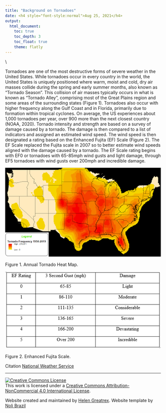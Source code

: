 ```yaml
---
title: "Background on Tornadoes"
date: <h4 style="font-style:normal">Aug 25, 2021</h4>
output: 
  html_document:
    toc: true
    toc_depth: 3
    toc_float: true
    theme: flatly
---
```



<style>
p.comment {
background-color: #DBDBDB;
padding: 10px;
border: 1px solid black;
margin-left: 25px;
border-radius: 5px;
font-style: italic;
}

.figure {
   margin-top: 20px;
   margin-bottom: 20px;
}

h1.title {
  font-weight: bold;
  font-family: Arial;  
}

h2.title {
  font-family: Arial;  
}

</style>


<style type="text/css">
#TOC {
  font-size: 13px;
  font-family: Arial;
}
</style>

\

Tornadoes are one of the most destructive forms of severe weather in the United States.  While tornadoes occur in every country in the world, the United States is uniquely positioned where warm, moist and cold, dry air masses collide during the spring and early summer months, also known as “Tornado Season”.  This collision of air masses typically occurs in what is known as “Tornado Alley”, comprising most of the Great Plains region and some areas of the surrounding states (Figure 1).  Tornadoes also occur with higher frequency along the Gulf Coast and in Florida, primarily due to formation within tropical cyclones.  On average, the US experiences about 1,000 tornadoes per year, over 900 more than the next closest country (NOAA, 2020).  Tornado intensity and strength are based on a survey of damage caused by a tornado.  The damage is then compared to a list of indicators and assigned an estimated wind speed.  The wind speed is then designated a rating based on the Enhanced Fujita (EF) Scale (Figure 2).   The EF Scale replaced the Fujita scale in 2007 so to better estimate wind speeds aligned with the damage caused by a tornado.  The EF Scale rating begins with EF0 or tornadoes with 65-85mph wind gusts and light damage, through EF5 tornadoes with wind gusts over 200mph and incredible damage.

<img src="Tornado_Heat_Map.png" width="629" />

Figure 1. Annual Tornado Heat Map.

<img src="EF_Scale.png" width="525" />

Figure 2. Enhanced Fujita Scale.

Citation [National Weather Service](https://www.weather.gov/oun/efscale)

***


<a rel="license" href="http://creativecommons.org/licenses/by-nc/4.0/"><img alt="Creative Commons License" style="border-width:0" src="https://i.creativecommons.org/l/by-nc/4.0/88x31.png" /></a><br />This work is licensed under a <a rel="license" href="http://creativecommons.org/licenses/by-nc/4.0/">Creative Commons Attribution-NonCommercial 4.0 International License</a>.


Website created and maintained by [Helen Greatrex](https://www.geog.psu.edu/directory/helen-greatrex). Website template by [Noli Brazil](https://nbrazil.faculty.ucdavis.edu/)
